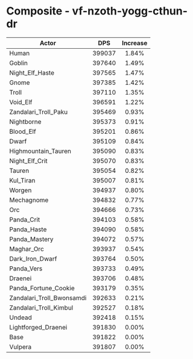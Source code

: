 # Composite - vf-nzoth-yogg-cthun-dr
| Actor | DPS | Increase |
|---|:---:|:---:|
|Human|399037|1.84%|
|Goblin|397640|1.49%|
|Night_Elf_Haste|397565|1.47%|
|Gnome|397385|1.42%|
|Troll|397110|1.35%|
|Void_Elf|396591|1.22%|
|Zandalari_Troll_Paku|395469|0.93%|
|Nightborne|395373|0.91%|
|Blood_Elf|395201|0.86%|
|Dwarf|395109|0.84%|
|Highmountain_Tauren|395090|0.83%|
|Night_Elf_Crit|395070|0.83%|
|Tauren|395054|0.82%|
|Kul_Tiran|395007|0.81%|
|Worgen|394937|0.80%|
|Mechagnome|394832|0.77%|
|Orc|394666|0.73%|
|Panda_Crit|394103|0.58%|
|Panda_Haste|394090|0.58%|
|Panda_Mastery|394072|0.57%|
|Maghar_Orc|393937|0.54%|
|Dark_Iron_Dwarf|393764|0.50%|
|Panda_Vers|393733|0.49%|
|Draenei|393706|0.48%|
|Panda_Fortune_Cookie|393179|0.35%|
|Zandalari_Troll_Bwonsamdi|392633|0.21%|
|Zandalari_Troll_Kimbul|392527|0.18%|
|Undead|392418|0.15%|
|Lightforged_Draenei|391830|0.00%|
|Base|391822|0.00%|
|Vulpera|391807|0.00%|
